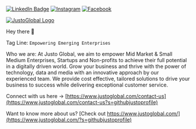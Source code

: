 
[![LinkedIn Badge](https://img.shields.io/badge/LinkedIn-Profile-informational?style=flat&logo=linkedin&logoColor=white&color=0D76A8)](https://www.linkedin.com/company/justo-global/?s=githubjustoprofile)
[![Instagram](https://img.shields.io/badge/Instagram-%23E4405F.svg?style=for-the-badge&logo=Instagram&logoColor=white)](https://www.instagram.com/justo.global/?s=githubjustoprofile)
[![Facebook](https://img.shields.io/badge/Facebook-%231877F2.svg?style=for-the-badge&logo=Facebook&logoColor=white)](https://www.facebook.com/justoglobal/?s=githubjustoprofile)

[![JustoGlobal Logo](https://www.justoglobal.com/images/Logo.png?6e215469cad8d1c3b090da02048f956511554afd)](https://www.justoglobal.com/?s=githubjustoprofile)

Hey there 👋

Tag Line: `Empowering Emerging Enterprises`

Who we are: At Justo Global, we aim to empower Mid Market & Small Medium Enterprises, Startups and Non-profits to achieve their full potential in a digitally driven world. Grow your business and thrive with the power of technology, data and media with an innovative approach by our experienced team. We provide cost effective, tailored solutions to drive your business to success while delivering exceptional customer service.

Connect with us here -> [https://www.justoglobal.com/contact-us](https://www.justoglobal.com/contact-us?s=githubjustoprofile)

Want to know more about us? [Check out https://www.justoglobal.com/](https://www.justoglobal.com/?s=githubjustoprofile)
